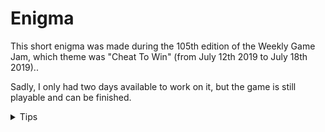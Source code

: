 # Enigma
This short enigma was made during the 105th edition of the Weekly Game Jam, which theme was "Cheat To Win" (from July 12th 2019 to July 18th 2019)..

Sadly, I only had two days available to work on it, but the game is still playable and can be finished.

<details>
  <summary>Tips</summary>
  
  You may find the enigma a little bit too difficult. If that's the case, here is some help:
  
  The name of Minako, the mysterious NPC in this game, is similar to a famous Japanese company which created the Castlevania franchise and which is also known for the password present in its games.
  
  This code will lead you to your freedom.
  
</details>
